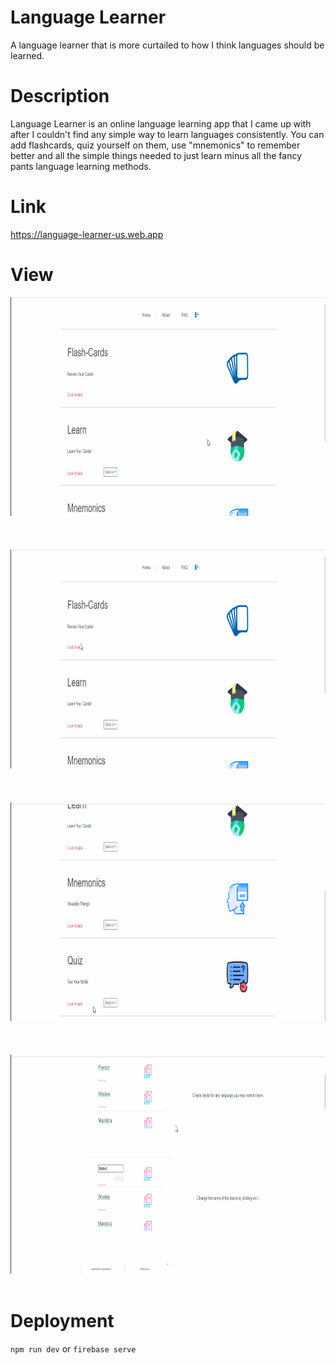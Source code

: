 # Language Learner
A language learner that is more curtailed to how I think languages should be learned.

# Description
Language Learner is an online language learning app that I came up with after I couldn't find any simple way to learn languages consistently. 
You can add flashcards, quiz yourself on them, use "mnemonics" to remember better and all the simple things needed to just learn minus all the fancy pants language learning methods.

# Link
https://language-learner-us.web.app

# View
<img src="public/LL.gif" height="350"/>
<br> <br>
<br> <br>
<img src="public/LL_flashcard.gif" height="350"/>
<br> <br>
<br> <br>
<img src="public/LL_quiz.gif" height="350"/>
<br> <br>
<br> <br>
<img src="public/LL_about.gif" height="350"/>
<br> <br>


# Deployment
`npm run dev` or `firebase serve`
